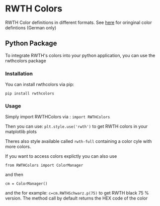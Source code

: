 # RWTH Colors

RWTH Color definitions in different formats.
See [here](https://www9.rwth-aachen.de/global/show_document.asp?id=aaaaaaaaaadpbhq) for oringinal color defintions (German only)

## Python Package
To integrate RWTH's colors into your python application, you can use the rwthcolors package

### Installation

You can install rwthcolors via pip:

`pip install rwthcolors`

### Usage

Simply import RWTHColors via :
`import RWTHColors`

Then you can use:
`plt.style.use('rwth')` to get RWTH colors in your matplotlib plots

Theres also style available called `rwth-full` containing a color cyle with more colors.

If you want to access colors explictly you can also use

`from RWTHColors import ColorManager`

and then

`cm = ColorManager()`

and the for example: `c=cm.RWTHSchwarz.p(75)` to get RWTH black 75 % version.
The method call by default returns the HEX code of the color